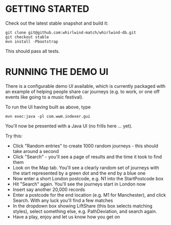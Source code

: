GETTING STARTED
===============

Check out the latest stable snapshot and build it:

    git clone git@github.com:whirlwind-match/whirlwind-db.git
    git checkout stable
    mvn install -Pbootstrap


This should pass all tests.

RUNNING THE DEMO UI
===================

There is a configurable demo UI available, which is currently packaged with an
example of helping people share car journeys (e.g. to work, or one off events
like going to a music festival).

To run the UI having built as above, type

    mvn exec:java -pl com.wwm.indexer.gui

You'll now be presented with a Java UI (no frills here ... yet).

Try this:

 * Click "Random entries" to create 1000 random journeys - this should take around a second
 * Click "Search" - you'll see a page of results and the time it took to find them
 * Look on the Map tab.  You'll see a clearly random set of journeys with the start represented 
   by a green dot and the end by a blue one
 * Now enter a short London postcode, e.g. N1 into the StartPostcode box
 * Hit "Search" again.  You'll see the journeys start in London now
 * Insert say another 20,000 records
 * Enter a postcode for the end location (e.g. M1 for Manchester), 
   and click Search. With any luck you'll find a few matches
 * In the dropdown box showing LiftShare (this box selects matching styles),
   select something else, e.g. PathDeviation, and search again.
 * Have a play, enjoy and let us know how you get on